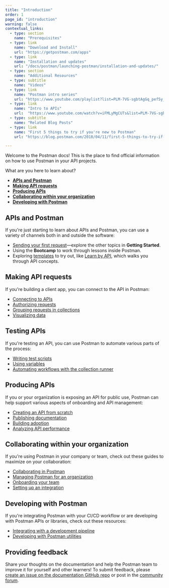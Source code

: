 ```yaml
---
title: "Introduction"
order: 1
page_id: "introduction"
warning: false
contextual_links:
  - type: section
    name: "Prerequisites"
  - type: link
    name: "Download and Install"
    url: "https://getpostman.com/apps"
  - type: link
    name: "Installation and updates"
    url: "/docs/postman/launching-postman/installation-and-updates/"
  - type: section
    name: "Additional Resources"
  - type: subtitle
    name: "Videos"
  - type: link
    name: "Postman intro series"
    url: "https://www.youtube.com/playlist?list=PLM-7VG-sgbtAgGq_pef5y_ruIUBPpUgNJ"
  - type: link
    name: "Intro to APIs"
    url:  "https://www.youtube.com/watch?v=iFMLyMgCUTs&list=PLM-7VG-sgbtBBnWb2Jc5kufgtWYEmiMAw"
  - type: subtitle
    name: "Related Blog Posts"
  - type: link
    name: "First 5 things to try if you're new to Postman"
    url: "https://blog.postman.com/2018/04/11/first-5-things-to-try-if-youre-new-to-postman/"

---
```


Welcome to the Postman docs! This is the place to find official information on how to use Postman in your API projects.

What are you here to learn about?

* [__APIs and Postman__](#apis-and-postman)
* [__Making API requests__](#making-api-requests)
* [__Producing APIs__](#producing-apis)
* [__Collaborating within your organization__](#collaborating-within-your-organization)
* [__Developing with Postman__](#developing-with-postman)

## APIs and Postman

If you're just starting to learn about APIs and Postman, you can use a variety of channels both in and outside the software:

* [Sending your first request](/docs/getting-started/sending-the-first-request/)—explore the other topics in __Getting Started__.
* Using the __Bootcamp__ to work through lessons inside Postman.
* Exploring [templates](https://explore.postman.com/) to try out, like [Learn by API](https://explore.postman.com/templates/7499/learn-by-api), which walks you through API concepts.

## Making API requests

If you're building a client app, you can connect to the API in Postman:

* [Connecting to APIs](/docs/sending-requests/requests/)
* [Authorizing requests](/docs/sending-requests/authorization/)
* [Grouping requests in collections](/docs/sending-requests/intro-to-collections/)
* [Visualizing data](/docs/sending-requests/visualizer/)

## Testing APIs

If you're testing an API, you can use Postman to automate various parts of the process:

* [Writing test scripts](/docs/writing-scripts/test-scripts/)
* [Using variables](/docs/sending-requests/variables/)
* [Automating workflows with the collection runner](/docs/running-collections/intro-to-collection-runs/)

## Producing APIs

If you or your organization is exposing an API for public use, Postman can help support various aspects of onboarding and API management:

* [Creating an API from scratch](/docs/designing-and-developing-your-api/the-api-workflow/)
* [Publishing documentation](/docs/publishing-your-api/documenting-your-api/)
* [Building adoption](/docs/publishing-your-api/add-api-network/)
* [Analyzing API performance](/docs/designing-and-developing-your-api/monitoring-your-api/intro-monitors/)

## Collaborating within your organization

If you're using Postman in your company or team, check out these guides to maximize on your collaboration:

* [Collaborating in Postman](/docs/collaborating-in-postman/collaboration-intro/)
* [Managing Postman for an organization](/docs/administration/managing-your-team/)
* [Onboarding your team](/docs/administration/onboarding-checklist/)
* [Setting up an integration](/docs/integrations/intro-integrations/)

## Developing with Postman

If you're integrating Postman with your CI/CD workflow or are developing with Postman APIs or libraries, check out these resources:

* [Integrating with a development pipeline](/docs/running-collections/using-newman/command-line-integration-with-newman/)
* [Developing with Postman utilities](/docs/resources/resources-intro/)

## Providing feedback

Share your thoughts on the documentation and help the Postman team to improve it for yourself and other learners! To submit feedback, please [create an issue on the documentation GitHub repo](https://github.com/postmanlabs/postman-docs/issues) or post in the [community forum](https://community.postman.com/).
